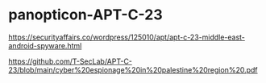# panopticon-APT-C-23

https://securityaffairs.co/wordpress/125010/apt/apt-c-23-middle-east-android-spyware.html

https://github.com/T-SecLab/APT-C-23/blob/main/cyber%20espionage%20in%20palestine%20region%20.pdf
